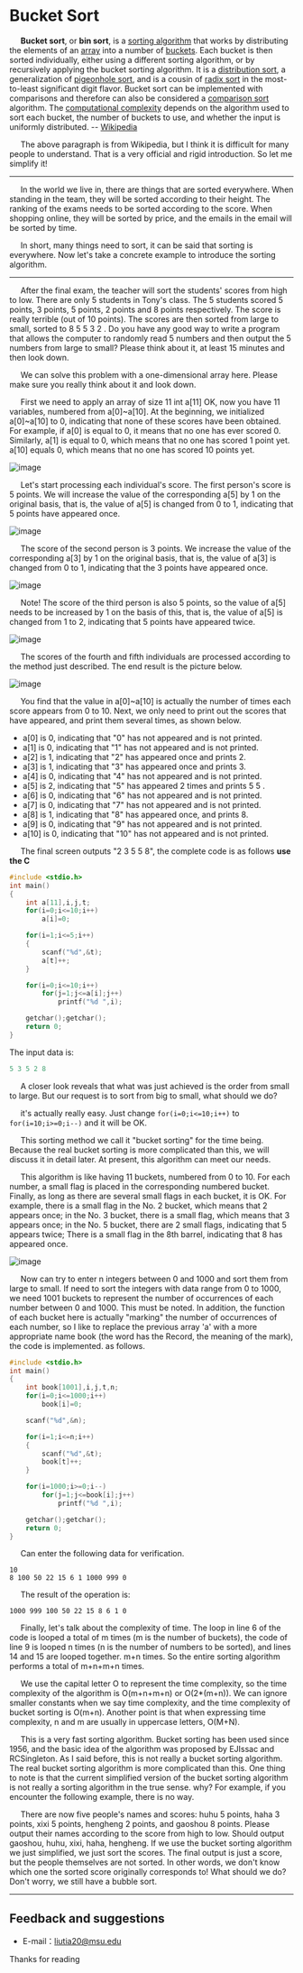 # Bucket Sort

&#160;&#160;&#160;&#160;&#160;**Bucket sort**, or **bin sort**, is a [sorting algorithm](https://en.wikipedia.org/wiki/Sorting_algorithm) that works by distributing the elements of an [array](https://en.wikipedia.org/wiki/Array_data_structure) into a number of [buckets](https://en.wikipedia.org/wiki/Bucket_(computing)). Each bucket is then sorted individually, either using a different sorting algorithm, or by recursively applying the bucket sorting algorithm. It is a [distribution sort](https://en.wikipedia.org/wiki/Sorting_algorithm#Distribution_sort), a generalization of [pigeonhole sort](https://en.wikipedia.org/wiki/Pigeonhole_sort), and is a cousin of [radix sort](https://en.wikipedia.org/wiki/Radix_sort) in the most-to-least significant digit flavor. Bucket sort can be implemented with comparisons and therefore can also be considered a [comparison sort](https://en.wikipedia.org/wiki/Comparison_sort) algorithm. The [computational complexity](https://en.wikipedia.org/wiki/Analysis_of_algorithms) depends on the algorithm used to sort each bucket, the number of buckets to use, and whether the input is uniformly distributed. -- [Wikipedia](https://en.wikipedia.org/wiki/Bucket_sort)

&#160;&#160;&#160;&#160;&#160;The above paragraph is from Wikipedia, but I think it is difficult for many people to understand. That is a very official and rigid introduction. So let me simplify it!

----------

&#160;&#160;&#160;&#160;&#160;In the world we live in, there are things that are sorted everywhere. When standing in the team, they will be sorted according to their height. The ranking of the exams needs to be sorted according to the score. When shopping online, they will be sorted by price, and the emails in the email will be sorted by time.

&#160;&#160;&#160;&#160;&#160;In short, many things need to sort, it can be said that sorting is everywhere. Now let's take a concrete example to introduce the sorting algorithm.

----------

&#160;&#160;&#160;&#160;&#160;After the final exam, the teacher will sort the students' scores from high to low. There are only 5 students in Tony's class. The 5 students scored 5 points, 3 points, 5 points, 2 points and 8 points respectively. The score is really terrible (out of 10 points). The scores are then sorted from large to small, sorted to 8 5 5 3 2 . Do you have any good way to write a program that allows the computer to randomly read 5 numbers and then output the 5 numbers from large to small? Please think about it, at least 15 minutes and then look down.

&#160;&#160;&#160;&#160;&#160;We can solve this problem with a one-dimensional array here. Please make sure you really think about it and look down.

&#160;&#160;&#160;&#160;&#160;First we need to apply an array of size 11 int a[11] OK, now you have 11 variables, numbered from a[0]~a[10]. At the beginning, we initialized a[0]~a[10] to 0, indicating that none of these scores have been obtained. For example, if a[0] is equal to 0, it means that no one has ever scored 0. Similarly, a[1] is equal to 0, which means that no one has scored 1 point yet. a[10] equals 0, which means that no one has scored 10 points yet.

![image](https://github.com/liutiantian233/Magical-Algorithms/blob/master/Sort/Bucket%20Sort/Bucket%20Sort%20p1.png)

&#160;&#160;&#160;&#160;&#160;Let's start processing each individual's score. The first person's score is 5 points. We will increase the value of the corresponding a[5] by 1 on the original basis, that is, the value of a[5] is changed from 0 to 1, indicating that 5 points have appeared once.

![image](https://github.com/liutiantian233/Magical-Algorithms/blob/master/Sort/Bucket%20Sort/Bucket%20Sort%20p2.png)

&#160;&#160;&#160;&#160;&#160;The score of the second person is 3 points. We increase the value of the corresponding a[3] by 1 on the original basis, that is, the value of a[3] is changed from 0 to 1, indicating that the 3 points have appeared once.

![image](https://github.com/liutiantian233/Magical-Algorithms/blob/master/Sort/Bucket%20Sort/Bucket%20Sort%20p3.png)

&#160;&#160;&#160;&#160;&#160;Note! The score of the third person is also 5 points, so the value of a[5] needs to be increased by 1 on the basis of this, that is, the value of a[5] is changed from 1 to 2, indicating that 5 points have appeared twice.

![image](https://github.com/liutiantian233/Magical-Algorithms/blob/master/Sort/Bucket%20Sort/Bucket%20Sort%20p4.png)

&#160;&#160;&#160;&#160;&#160;The scores of the fourth and fifth individuals are processed according to the method just described. The end result is the picture below.

![image](https://github.com/liutiantian233/Magical-Algorithms/blob/master/Sort/Bucket%20Sort/Bucket%20Sort%20p5.png)

&#160;&#160;&#160;&#160;&#160;You find that the value in a[0]~a[10] is actually the number of times each score appears from 0 to 10. Next, we only need to print out the scores that have appeared, and print them several times, as shown below.

- a[0] is 0, indicating that "0" has not appeared and is not printed.
- a[1] is 0, indicating that "1" has not appeared and is not printed.
- a[2] is 1, indicating that "2" has appeared once and prints 2.
- a[3] is 1, indicating that "3" has appeared once and prints 3.
- a[4] is 0, indicating that "4" has not appeared and is not printed.
- a[5] is 2, indicating that "5" has appeared 2 times and prints 5 5 .
- a[6] is 0, indicating that "6" has not appeared and is not printed.
- a[7] is 0, indicating that "7" has not appeared and is not printed.
- a[8] is 1, indicating that "8" has appeared once, and prints 8.
- a[9] is 0, indicating that "9" has not appeared and is not printed.
- a[10] is 0, indicating that "10" has not appeared and is not printed.

&#160;&#160;&#160;&#160;&#160;The final screen outputs "2 3 5 5 8", the complete code is as follows **use the C**

```c
#include <stdio.h>
int main()
{
    int a[11],i,j,t;
    for(i=0;i<=10;i++)
        a[i]=0;

    for(i=1;i<=5;i++)
    {
        scanf("%d",&t);
        a[t]++;
    }

    for(i=0;i<=10;i++)
        for(j=1;j<=a[i];j++)
            printf("%d ",i);

    getchar();getchar();
    return 0;
}
```

The input data is:

```c
5 3 5 2 8
```

&#160;&#160;&#160;&#160;&#160;A closer look reveals that what was just achieved is the order from small to large. But our request is to sort from big to small, what should we do?

&#160;&#160;&#160;&#160;&#160;it's actually really easy. Just change `for(i=0;i<=10;i++)` to `for(i=10;i>=0;i--)` and it will be OK.

&#160;&#160;&#160;&#160;&#160;This sorting method we call it "bucket sorting" for the time being. Because the real bucket sorting is more complicated than this, we will discuss it in detail later. At present, this algorithm can meet our needs.

&#160;&#160;&#160;&#160;&#160;This algorithm is like having 11 buckets, numbered from 0 to 10. For each number, a small flag is placed in the corresponding numbered bucket. Finally, as long as there are several small flags in each bucket, it is OK. For example, there is a small flag in the No. 2 bucket, which means that 2 appears once; in the No. 3 bucket, there is a small flag, which means that 3 appears once; in the No. 5 bucket, there are 2 small flags, indicating that 5 appears twice; There is a small flag in the 8th barrel, indicating that 8 has appeared once.

![image](https://github.com/liutiantian233/Magical-Algorithms/blob/master/Sort/Bucket%20Sort/Bucket%20Sort%20p6.png)

&#160;&#160;&#160;&#160;&#160;Now can try to enter n integers between 0 and 1000 and sort them from large to small. If need to sort the integers with data range from 0 to 1000, we need 1001 buckets to represent the number of occurrences of each number between 0 and 1000. This must be noted. In addition, the function of each bucket here is actually "marking" the number of occurrences of each number, so I like to replace the previous array 'a' with a more appropriate name book (the word has the Record, the meaning of the mark), the code is implemented. as follows.

```c
#include <stdio.h>
int main()
{
    int book[1001],i,j,t,n;
    for(i=0;i<=1000;i++)
        book[i]=0;

    scanf("%d",&n);

    for(i=1;i<=n;i++)
    {
        scanf("%d",&t);
        book[t]++;
    }

    for(i=1000;i>=0;i--)
        for(j=1;j<=book[i];j++)
            printf("%d ",i);

    getchar();getchar();
    return 0;
}
```

&#160;&#160;&#160;&#160;&#160;Can enter the following data for verification.

```
10
8 100 50 22 15 6 1 1000 999 0
```

&#160;&#160;&#160;&#160;&#160;The result of the operation is:

```
1000 999 100 50 22 15 8 6 1 0
```

&#160;&#160;&#160;&#160;&#160;Finally, let's talk about the complexity of time. The loop in line 6 of the code is looped a total of m times (m is the number of buckets), the code of line 9 is looped n times (n is the number of numbers to be sorted), and lines 14 and 15 are looped together. m+n times. So the entire sorting algorithm performs a total of m+n+m+n times.

&#160;&#160;&#160;&#160;&#160;We use the capital letter O to represent the time complexity, so the time complexity of the algorithm is O(m+n+m+n) or O(2*(m+n)). We can ignore smaller constants when we say time complexity, and the time complexity of bucket sorting is O(m+n). Another point is that when expressing time complexity, n and m are usually in uppercase letters, O(M+N).

&#160;&#160;&#160;&#160;&#160;This is a very fast sorting algorithm. Bucket sorting has been used since 1956, and the basic idea of the algorithm was proposed by EJIssac and RCSingleton. As I said before, this is not really a bucket sorting algorithm. The real bucket sorting algorithm is more complicated than this. One thing to note is that the current simplified version of the bucket sorting algorithm is not really a sorting algorithm in the true sense. why? For example, if you encounter the following example, there is no way.

&#160;&#160;&#160;&#160;&#160;There are now five people's names and scores: huhu 5 points, haha 3 points, xixi 5 points, hengheng 2 points, and gaoshou 8 points. Please output their names according to the score from high to low. Should output gaoshou, huhu, xixi, haha, hengheng. If we use the bucket sorting algorithm we just simplified, we just sort the scores. The final output is just a score, but the people themselves are not sorted. In other words, we don't know which one the sorted score originally corresponds to! What should we do? Don't worry, we still have a bubble sort.

---------

## Feedback and suggestions
- E-mail：<liutia20@msu.edu>

Thanks for reading 
